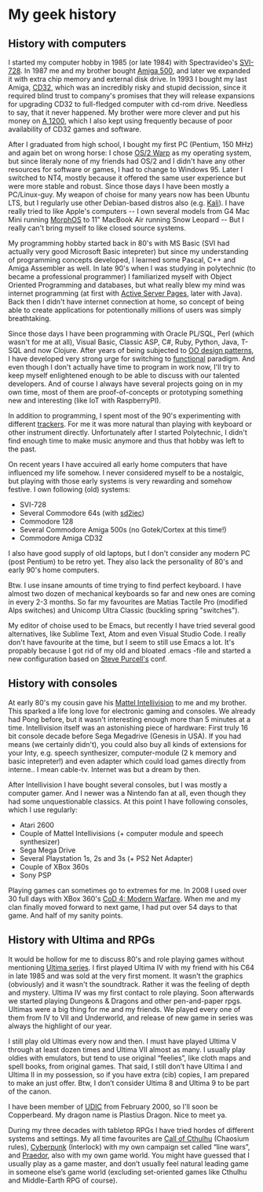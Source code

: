 <!--
layout: page
title: "My geek history"
permalink: /geek/
-->

# My geek history

## History with computers

I started my computer hobby in 1985 (or late 1984) with Spectravideo's [SVI-728](https://www.msx.org/wiki/Spectravideo_SVI-728). In 1987 me and my brother bought [Amiga 500](https://en.wikipedia.org/wiki/Amiga_500), and later we expanded it with extra chip memory and external disk drive. In 1993 I bought my last Amiga, [CD32](https://en.wikipedia.org/wiki/Amiga_CD32), which was an incredibly risky and stupid decission, since it required blind trust to company's promises that they will release expansions for upgrading CD32 to full-fledged computer with cd-rom drive. Needless to say, that it never happened. My brother were more clever and put his money on [A 1200](https://en.wikipedia.org/wiki/Amiga_1200), which I also kept using frequently because of poor availability of CD32 games and software. 

After I graduated from high school, I bought my first PC (Pentium, 150 MHz) and again bet on wrong horse: I chose [OS/2 Warp](https://en.wikipedia.org/wiki/OS/2) as my operating system, but since literaly none of my friends had OS/2 and I didn't have any other resources for software or games, I had to change to Windows 95. Later I switched to NT4, mostly because it offered the same user experience but were more stable and robust. Since those days I have been mostly a PC/Linux-guy. My weapon of choise for many years now has been Ubuntu LTS, but I regularly use other Debian-based distros also (e.g. [Kali](https://www.kali.org/)). I have really tried to like Apple's computers -- I own several models from G4 Mac Mini running [MorphOS](http://www.morphos.de/intro) to 11" MacBook Air running Snow Leopard -- But I really can't bring myself to like closed source systems.

My programming hobby started back in 80's with MS Basic (SVI had actually very good Microsoft Basic intepreter) but since my understanding of programming concepts developed, I learned some Pascal, C++ and Amiga Assembler as well. In late 90's when I was studying in polytechnic (to became a professional programmer) I familiarized myself with Object Oriented Programming and databases, but what really blew my mind was internet programming (at first with [Active Server Pages](https://en.wikipedia.org/wiki/Active_Server_Pages), later with Java). Back then I didn't have internet connection at home, so concept of being able to create applications for potentionally millions of users was simply breathtaking.

Since those days I have been programming with Oracle PL/SQL, Perl (which wasn't for me at all), Visual Basic, Classic ASP, C#, Ruby, Python, Java, T-SQL and now Clojure. After years of being subjected to [OO design patterns](http://www.oodesign.com/), I have developed very strong urge for switching to [functional](https://medium.com/@cscalfani/so-you-want-to-be-a-functional-programmer-part-1-1f15e387e536) paradigm. And even though I don't actually have time to program in work now, I'll try to keep myself enlightened enough to be able to discuss with our talented developers. And of course I always have several projects going on in my own time, most of them are proof-of-concepts or prototyping something new and interesting (like IoT with RaspberryPI).

In addition to programming, I spent most of the 90's experimenting with different [trackers](https://en.wikipedia.org/wiki/Music_tracker). For me it was more natural than playing with keyboard or other instrument directly. Unfortunately after I started Polytechnic, I didn't find enough time to make music anymore and thus that hobby was left to the past. 

On recent years I have accuired all early home computers that have influenced my life somehow. I never considered myself to be a nostalgic, but playing with those early systems is very rewarding and somehow festive. I own following (old) systems:
* SVI-728 
* Several Commodore 64s (with [sd2iec](https://www.thefuturewas8bit.com/index.php/sd2iec))
* Commodore 128
* Several Commodore Amiga 500s (no Gotek/Cortex at this time!)
* Commodore Amiga CD32

I also have good supply of old laptops, but I don't consider any modern PC (post Pentium) to be retro yet. They also lack the personality of 80's and early 90's home computers.

Btw. I use insane amounts of time trying to find perfect keyboard. I have almost two dozen of mechanical keyboards so far and new ones are coming in every 2-3 months. So far my favourites are Matias Tactile Pro (modified Alps switches) and Unicomp Ultra Classic (buckling spring "switches").

My editor of choise used to be Emacs, but recently I have tried several good alternatives, like Sublime Text, Atom and even Visual Studio Code. I really don't have favourite at the time, but I seem to still use Emacs a lot. It's propably because I got rid of my old and bloated .emacs -file and started a new configuration based on [Steve Purcell's](https://github.com/purcell/emacs.d) conf.

## History with consoles

At early 80's my cousin gave his [Mattel Intellivision](http://www.intellivisionlives.com/) to me and my brother. This sparked a life long love for electronic gaming and consoles. We already had Pong before, but it wasn't interesting enough more than 5 minutes at a time. Intellivision itself was an astonishing piece of hardware: First truly 16 bit console decade before Sega Megadrive (Genesis in USA). If you had means (we certainly didn't), you could also buy all kinds of extensions for your Inty, e.g. speech synthesizer, computer-module (2 k memory and basic intepreter!) and even adapter which could load games directly from interne.. I mean cable-tv. Internet was but a dream by then.

After Intellivision I have bought several consoles, but I was mostly a computer gamer. And I newer was a Nintendo fan at all, even though they had some unquestionable classics. At this point I have following consoles, which I use regularly:
* Atari 2600
* Couple of Mattel Intellivisions (+ computer module and speech synthesizer)
* Sega Mega Drive
* Several Playstation 1s, 2s and 3s (+ PS2 Net Adapter)
* Couple of XBox 360s
* Sony PSP

Playing games can sometimes go to extremes for me. In 2008 I used over 30 full days with XBox 360's [CoD 4: Modern Warfare](https://en.wikipedia.org/wiki/Call_of_Duty_4:_Modern_Warfare). When me and my clan finally moved forward to next game, I had put over 54 days to that game. And half of my sanity points.

## History with Ultima and RPGs

It would be hollow for me to discuss 80's and role playing games without mentioning [Ultima series](https://en.wikipedia.org/wiki/Ultima_(series)). I first played Ultima IV with my friend with his C64 in late 1985 and was sold at the very first moment. It wasn't the graphics (obviously) and it wasn't the soundtrack. Rather it was the feeling of depth and mystery. Ultima IV was my first contact to role playing. Soon afterwards we started playing Dungeons & Dragons and other pen-and-paper rpgs. Ultimas were a big thing for me and my friends. We played every one of them from IV to VII and Underworld, and release of new game in series was always the highlight of our year.

I still play old Ultimas every now and then. I must have played Ultima V through at least dozen times and Ultima VII almost as many. I usually play oldies with emulators, but tend to use original “feelies”, like cloth maps and spell books, from original games. That said, I still don’t have Ultima I and Ultima II in my possession, so if you have extra (cib) copies, I am prepared to make an just offer. Btw, I don’t consider Ultima 8 and Ultima 9 to be part of the canon.

I have been member of [UDIC](http://www.udic.org/) from February 2000, so I'll soon be Copperbeard. My dragon name is Plastius Dragon. Nice to meet ya.

During my three decades with tabletop RPGs I have tried hordes of different systems and settings. My all time favourites are [Call of Cthulhu](https://www.chaosium.com/call-of-cthulhu-rpg/) (Chaosium rules), [Cyberpunk](http://cyberpunk.wikia.com/wiki/Cyberpunk_2020) (Interlock) with my own campaign set called “line wars”, and [Praedor](http://www.burgergames.com/Praedor/), also with my own game world. You might have guessed that I usually play as a game master, and don’t usually feel natural leading game in someone else’s game world (excluding set-oriented games like Cthulhu and Middle-Earth RPG of course).
